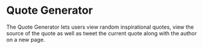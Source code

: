 # Quote Generator
The Quote Generator lets users view random inspirational quotes, view the source of the quote as well as tweet the current quote along with the author on a new page.